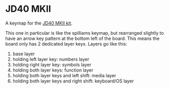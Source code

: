 # JD40 MKII

A keymap for the [JD40 MKII kit](https://1upkeyboards.com/shop/keyboard-kits/diy-40-kits/diy-jd40-2-plate-sandblasted-stainless-steel-v2-kit/).

This one in particular is like the spilliams keymap, but rearranged slightly to have an arrow key pattern at the bottom left of the board. This means the board only has 2 dedicated layer keys. Layers go like this:

1. base layer
2. holding left layer key: numbers layer
3. holding right layer key: symbols layer
4. holding both layer keys: function layer
5. holding both layer keys and left shift: media layer
6. holding both layer keys and right shift: keyboard/OS layer
